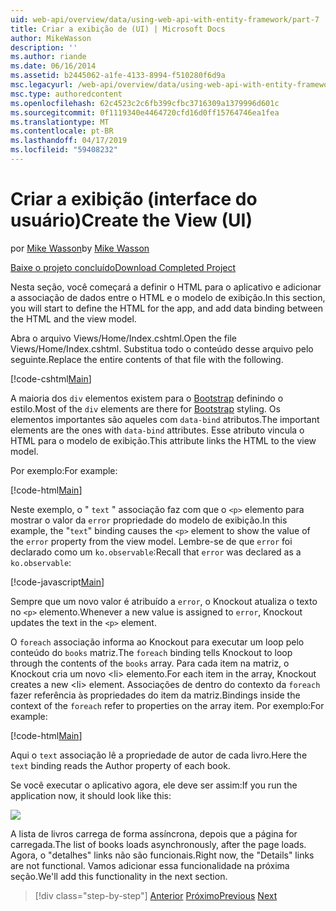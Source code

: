 ```yaml
---
uid: web-api/overview/data/using-web-api-with-entity-framework/part-7
title: Criar a exibição de (UI) | Microsoft Docs
author: MikeWasson
description: ''
ms.author: riande
ms.date: 06/16/2014
ms.assetid: b2445062-a1fe-4133-8994-f510280f6d9a
msc.legacyurl: /web-api/overview/data/using-web-api-with-entity-framework/part-7
msc.type: authoredcontent
ms.openlocfilehash: 62c4523c2c6fb399cfbc3716309a1379996d601c
ms.sourcegitcommit: 0f1119340e4464720cfd16d0ff15764746ea1fea
ms.translationtype: MT
ms.contentlocale: pt-BR
ms.lasthandoff: 04/17/2019
ms.locfileid: "59408232"
---
```

# <a name="create-the-view-ui"></a><span data-ttu-id="29ca8-102">Criar a exibição (interface do usuário)</span><span class="sxs-lookup"><span data-stu-id="29ca8-102">Create the View (UI)</span></span>

<span data-ttu-id="29ca8-103">por [Mike Wasson](https://github.com/MikeWasson)</span><span class="sxs-lookup"><span data-stu-id="29ca8-103">by [Mike Wasson](https://github.com/MikeWasson)</span></span>

[<span data-ttu-id="29ca8-104">Baixe o projeto concluído</span><span class="sxs-lookup"><span data-stu-id="29ca8-104">Download Completed Project</span></span>](https://github.com/MikeWasson/BookService)

<span data-ttu-id="29ca8-105">Nesta seção, você começará a definir o HTML para o aplicativo e adicionar a associação de dados entre o HTML e o modelo de exibição.</span><span class="sxs-lookup"><span data-stu-id="29ca8-105">In this section, you will start to define the HTML for the app, and add data binding between the HTML and the view model.</span></span>

<span data-ttu-id="29ca8-106">Abra o arquivo Views/Home/Index.cshtml.</span><span class="sxs-lookup"><span data-stu-id="29ca8-106">Open the file Views/Home/Index.cshtml.</span></span> <span data-ttu-id="29ca8-107">Substitua todo o conteúdo desse arquivo pelo seguinte.</span><span class="sxs-lookup"><span data-stu-id="29ca8-107">Replace the entire contents of that file with the following.</span></span>

[!code-cshtml[Main](part-7/samples/sample1.cshtml)]

<span data-ttu-id="29ca8-108">A maioria dos `div` elementos existem para o [Bootstrap](http://getbootstrap.com/) definindo o estilo.</span><span class="sxs-lookup"><span data-stu-id="29ca8-108">Most of the `div` elements are there for [Bootstrap](http://getbootstrap.com/) styling.</span></span> <span data-ttu-id="29ca8-109">Os elementos importantes são aqueles com `data-bind` atributos.</span><span class="sxs-lookup"><span data-stu-id="29ca8-109">The important elements are the ones with `data-bind` attributes.</span></span> <span data-ttu-id="29ca8-110">Esse atributo vincula o HTML para o modelo de exibição.</span><span class="sxs-lookup"><span data-stu-id="29ca8-110">This attribute links the HTML to the view model.</span></span>

<span data-ttu-id="29ca8-111">Por exemplo:</span><span class="sxs-lookup"><span data-stu-id="29ca8-111">For example:</span></span>

[!code-html[Main](part-7/samples/sample2.html)]

<span data-ttu-id="29ca8-112">Neste exemplo, o &quot; `text` &quot; associação faz com que o `<p>` elemento para mostrar o valor da `error` propriedade do modelo de exibição.</span><span class="sxs-lookup"><span data-stu-id="29ca8-112">In this example, the &quot;`text`&quot; binding causes the `<p>` element to show the value of the `error` property from the view model.</span></span> <span data-ttu-id="29ca8-113">Lembre-se de que `error` foi declarado como um `ko.observable`:</span><span class="sxs-lookup"><span data-stu-id="29ca8-113">Recall that `error` was declared as a `ko.observable`:</span></span>

[!code-javascript[Main](part-7/samples/sample3.js)]

<span data-ttu-id="29ca8-114">Sempre que um novo valor é atribuído a `error`, o Knockout atualiza o texto no `<p>` elemento.</span><span class="sxs-lookup"><span data-stu-id="29ca8-114">Whenever a new value is assigned to `error`, Knockout updates the text in the `<p>` element.</span></span>

<span data-ttu-id="29ca8-115">O `foreach` associação informa ao Knockout para executar um loop pelo conteúdo do `books` matriz.</span><span class="sxs-lookup"><span data-stu-id="29ca8-115">The `foreach` binding tells Knockout to loop through the contents of the `books` array.</span></span> <span data-ttu-id="29ca8-116">Para cada item na matriz, o Knockout cria um novo &lt;li&gt; elemento.</span><span class="sxs-lookup"><span data-stu-id="29ca8-116">For each item in the array, Knockout creates a new &lt;li&gt; element.</span></span> <span data-ttu-id="29ca8-117">Associações de dentro do contexto da `foreach` fazer referência às propriedades do item da matriz.</span><span class="sxs-lookup"><span data-stu-id="29ca8-117">Bindings inside the context of the `foreach` refer to properties on the array item.</span></span> <span data-ttu-id="29ca8-118">Por exemplo:</span><span class="sxs-lookup"><span data-stu-id="29ca8-118">For example:</span></span>

[!code-html[Main](part-7/samples/sample4.html)]

<span data-ttu-id="29ca8-119">Aqui o `text` associação lê a propriedade de autor de cada livro.</span><span class="sxs-lookup"><span data-stu-id="29ca8-119">Here the `text` binding reads the Author property of each book.</span></span>

<span data-ttu-id="29ca8-120">Se você executar o aplicativo agora, ele deve ser assim:</span><span class="sxs-lookup"><span data-stu-id="29ca8-120">If you run the application now, it should look like this:</span></span>

![](part-7/_static/image1.png)

<span data-ttu-id="29ca8-121">A lista de livros carrega de forma assíncrona, depois que a página for carregada.</span><span class="sxs-lookup"><span data-stu-id="29ca8-121">The list of books loads asynchronously, after the page loads.</span></span> <span data-ttu-id="29ca8-122">Agora, o &quot;detalhes&quot; links não são funcionais.</span><span class="sxs-lookup"><span data-stu-id="29ca8-122">Right now, the &quot;Details&quot; links are not functional.</span></span> <span data-ttu-id="29ca8-123">Vamos adicionar essa funcionalidade na próxima seção.</span><span class="sxs-lookup"><span data-stu-id="29ca8-123">We'll add this functionality in the next section.</span></span>

> [!div class="step-by-step"]
> <span data-ttu-id="29ca8-124">[Anterior](part-6.md)
> [Próximo](part-8.md)</span><span class="sxs-lookup"><span data-stu-id="29ca8-124">[Previous](part-6.md)
[Next](part-8.md)</span></span>

